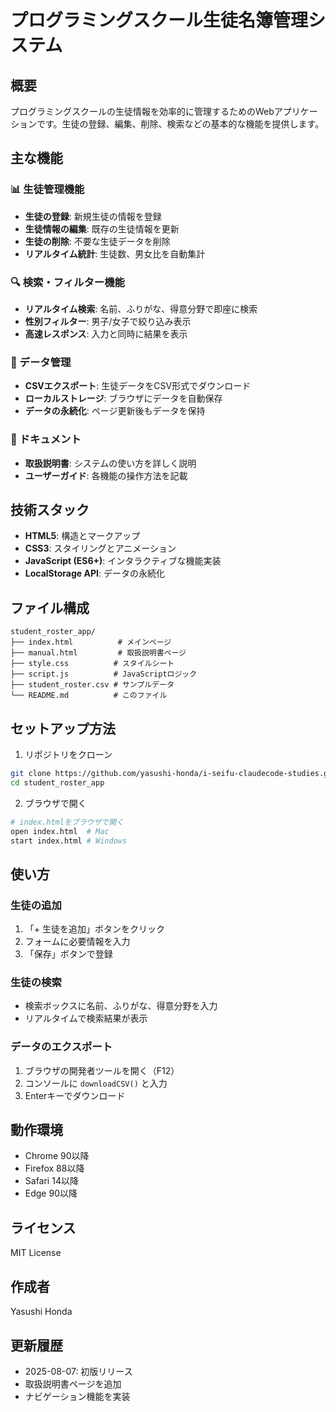 # プログラミングスクール生徒名簿管理システム

## 概要
プログラミングスクールの生徒情報を効率的に管理するためのWebアプリケーションです。生徒の登録、編集、削除、検索などの基本的な機能を提供します。

## 主な機能

### 📊 生徒管理機能
- **生徒の登録**: 新規生徒の情報を登録
- **生徒情報の編集**: 既存の生徒情報を更新
- **生徒の削除**: 不要な生徒データを削除
- **リアルタイム統計**: 生徒数、男女比を自動集計

### 🔍 検索・フィルター機能
- **リアルタイム検索**: 名前、ふりがな、得意分野で即座に検索
- **性別フィルター**: 男子/女子で絞り込み表示
- **高速レスポンス**: 入力と同時に結果を表示

### 💾 データ管理
- **CSVエクスポート**: 生徒データをCSV形式でダウンロード
- **ローカルストレージ**: ブラウザにデータを自動保存
- **データの永続化**: ページ更新後もデータを保持

### 📖 ドキュメント
- **取扱説明書**: システムの使い方を詳しく説明
- **ユーザーガイド**: 各機能の操作方法を記載

## 技術スタック
- **HTML5**: 構造とマークアップ
- **CSS3**: スタイリングとアニメーション
- **JavaScript (ES6+)**: インタラクティブな機能実装
- **LocalStorage API**: データの永続化

## ファイル構成
```
student_roster_app/
├── index.html          # メインページ
├── manual.html         # 取扱説明書ページ
├── style.css          # スタイルシート
├── script.js          # JavaScriptロジック
├── student_roster.csv # サンプルデータ
└── README.md          # このファイル
```

## セットアップ方法

1. リポジトリをクローン
```bash
git clone https://github.com/yasushi-honda/i-seifu-claudecode-studies.git
cd student_roster_app
```

2. ブラウザで開く
```bash
# index.htmlをブラウザで開く
open index.html  # Mac
start index.html # Windows
```

## 使い方

### 生徒の追加
1. 「+ 生徒を追加」ボタンをクリック
2. フォームに必要情報を入力
3. 「保存」ボタンで登録

### 生徒の検索
- 検索ボックスに名前、ふりがな、得意分野を入力
- リアルタイムで検索結果が表示

### データのエクスポート
1. ブラウザの開発者ツールを開く（F12）
2. コンソールに `downloadCSV()` と入力
3. Enterキーでダウンロード

## 動作環境
- Chrome 90以降
- Firefox 88以降
- Safari 14以降
- Edge 90以降

## ライセンス
MIT License

## 作成者
Yasushi Honda

## 更新履歴
- 2025-08-07: 初版リリース
- 取扱説明書ページを追加
- ナビゲーション機能を実装